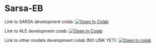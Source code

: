 # Sarsa-EB
 
Link to SARSA development colab: <a href="https://colab.research.google.com/drive/1lAd7wfX4nqvz_2pHlilDo3AOZfx5Uga6#scrollTo=WMeWJRRueo1t" target="_parent"><img src="https://colab.research.google.com/assets/colab-badge.svg" alt="Open In Colab"/></a>

Link to ALE development colab: <a href="https://colab.research.google.com/github/Tinynja/Sarsa-phi-EB/blob/main/ALE_Framework_Tests.ipynb" target="_parent"><img src="https://colab.research.google.com/assets/colab-badge.svg" alt="Open In Colab"/></a>

Link to other models development colab (NO LINK YET): <a href="" target="_parent"><img src="https://colab.research.google.com/assets/colab-badge.svg" alt="Open In colab"/></a>
